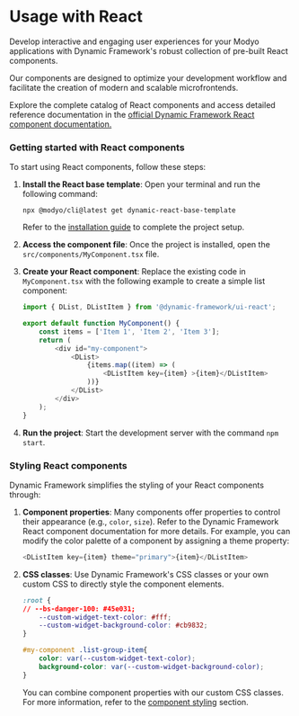 # Usage with React

Develop interactive and engaging user experiences for your Modyo applications with Dynamic Framework's robust collection of pre-built React components.

Our components are designed to optimize your development workflow and facilitate the creation of modern and scalable microfrontends.

Explore the complete catalog of React components and access detailed reference documentation in the [official Dynamic Framework React component documentation.](https://react.dynamicframework.dev/)

### Getting started with React components

To start using React components, follow these steps:

1.  **Install the React base template**: Open your terminal and run the following command:

    ```shell
    npx @modyo/cli@latest get dynamic-react-base-template
    ```

    Refer to the [installation guide](https://dynamicbanking.co/docs/getting-started) to complete the project setup.

2.  **Access the component file**: Once the project is installed, open the `src/components/MyComponent.tsx` file.

3.  **Create your React component**: Replace the existing code in `MyComponent.tsx` with the following example to create a simple list component:

    ```javascript
    import { DList, DListItem } from '@dynamic-framework/ui-react';

    export default function MyComponent() {
       	const items = ['Item 1', 'Item 2', 'Item 3'];
       	return (
       		<div id="my-component">
       			<DList>
       				{items.map((item) => (
       					<DListItem key={item} >{item}</DListItem>
       				))}
       			</DList>
       		</div>
       	);
    }
    ```

4.  **Run the project**: Start the development server with the command `npm start`.

### Styling React components

Dynamic Framework simplifies the styling of your React components through:

1.  **Component properties**: Many components offer properties to control their appearance (e.g., `color`, `size`). Refer to the Dynamic Framework React component documentation for more details. For example, you can modify the color palette of a component by assigning a theme property:

    ```javascript
    <DListItem key={item} theme="primary">{item}</DListItem>
    ```

2.  **CSS classes**: Use Dynamic Framework's CSS classes or your own custom CSS to directly style the component elements.

    ```css
    :root {
    // --bs-danger-100: #45e031;
       	--custom-widget-text-color: #fff;
       	--custom-widget-background-color: #cb9832;
    }

    #my-component .list-group-item{
       	color: var(--custom-widget-text-color);
       	background-color: var(--custom-widget-background-color);
    }
    ```

    You can combine component properties with our custom CSS classes. For more information, refer to the [component styling](https://dynamicbanking.co/docs/styling-components) section.
